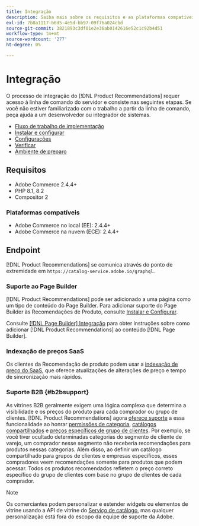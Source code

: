 ```yaml
---
title: Integração
description: Saiba mais sobre os requisitos e as plataformas compatíveis do  [!DNL Product Recommendations].
exl-id: 7b8a1117-b6d5-4e5d-bb97-09f76a024cbd
source-git-commit: 3821893c3df01e2e36ab0142616e52c1c92b4d51
workflow-type: tm+mt
source-wordcount: '277'
ht-degree: 0%

---
```


# Integração

O processo de integração do [!DNL Product Recommendations] requer acesso à linha de comando do servidor e consiste nas seguintes etapas. Se você não estiver familiarizado com o trabalho a partir da linha de comando, peça ajuda a um desenvolvedor ou integrador de sistemas.

- [Fluxo de trabalho de implementação](implementation-workflow.md)
- [Instalar e configurar](install-configure.md)
- [Configurações](settings.md)
- [Verificar](https://developer.adobe.com/commerce/services/shared-services/storefront-events/collector/verify/)
- [Ambiente de preparo](staging-environment.md)

## Requisitos

- Adobe Commerce 2.4.4+
- PHP 8.1, 8.2
- Compositor 2

### Plataformas compatíveis

- Adobe Commerce no local (EE): 2.4.4+
- Adobe Commerce na nuvem (ECE): 2.4.4+

## Endpoint

[!DNL Product Recommendations] se comunica através do ponto de extremidade em `https://catalog-service.adobe.io/graphql`.

### Suporte ao Page Builder

[!DNL Product Recommendations] pode ser adicionado a uma página como um tipo de conteúdo do Page Builder. Para adicionar suporte do Page Builder às Recomendações de Produto, consulte [Instalar e Configurar](install-configure.md).

Consulte [[!DNL Page Builder] Integração](page-builder.md) para obter instruções sobre como adicionar [!DNL Product Recommendations] ao conteúdo [!DNL Page Builder].

### Indexação de preços SaaS

Os clientes da Recomendação de produto podem usar a [indexação de preço do SaaS](../price-index/price-indexing.md), que oferece atualizações de alterações de preço e tempo de sincronização mais rápidos.

### Suporte B2B {#b2bsupport}

As vitrines B2B geralmente exigem uma lógica complexa que determina a visibilidade e os preços do produto para cada comprador ou grupo de clientes. [!DNL Product Recommendations] agora [oferece suporte](release-notes.md) a essa funcionalidade ao honrar [permissões de categoria](https://experienceleague.adobe.com/docs/commerce-admin/catalog/categories/category-permissions.html?lang=pt-BR), [catálogos compartilhados](https://experienceleague.adobe.com/docs/commerce-admin/b2b/shared-catalogs/catalog-shared.html?lang=pt-BR) e [preços específicos de grupo de clientes](https://experienceleague.adobe.com/docs/commerce-admin/catalog/products/pricing/pricing-advanced.html?lang=pt-BR). Por exemplo, se você tiver ocultado determinadas categorias do segmento de cliente de varejo, um comprador nesse segmento não receberia recomendações para produtos nessas categorias. Além disso, ao definir um catálogo compartilhado para grupos de clientes e empresas específicos, esses compradores veem recomendações somente para produtos que podem acessar. Todos os produtos recomendados refletem o preço correto específico do grupo de clientes com base no grupo de clientes de cada comprador.

>[!NOTE]
>
>Os comerciantes podem personalizar e estender widgets ou elementos de vitrine usando a API de vitrine do [Serviço de catálogo](../catalog-service/overview.md), mas qualquer personalização está fora do escopo da equipe de suporte da Adobe.
